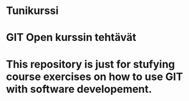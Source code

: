 # Tunikurssi
# GIT Open kurssin tehtävät
# This repository is just for stufying course exercises on how to use GIT with software developement.
